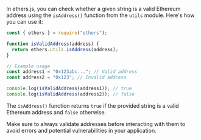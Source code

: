 In ethers.js, you can check whether a given string is a valid Ethereum address using the `isAddress()` function from the `utils` module. Here's how you can use it:

```javascript
const { ethers } = require("ethers");

function isValidAddress(address) {
  return ethers.utils.isAddress(address);
}

// Example usage
const address1 = "0x123abc..."; // Valid address
const address2 = "0x123"; // Invalid address

console.log(isValidAddress(address1)); // true
console.log(isValidAddress(address2)); // false
```

The `isAddress()` function returns `true` if the provided string is a valid Ethereum address and `false` otherwise.

Make sure to always validate addresses before interacting with them to avoid errors and potential vulnerabilities in your application.
